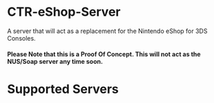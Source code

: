 # CTR-eShop-Server
A server that will act as a replacement for the Nintendo eShop for 3DS Consoles. 

#### Please Note that this is a Proof Of Concept. This will not act as the NUS/Soap server any time soon.

# Supported Servers